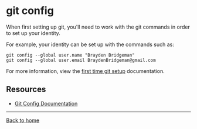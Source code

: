 # git config

When first setting up git, you'll need to work with the git commands in order to set up your identity.

For example, your identity can be set up with the commands such as:
```
git config --global user.name "Brayden Bridgeman"
git config --global user.email BraydenBridgeman@gmail.com
```
For more information, view the [first time git setup](https://git-scm.com/book/en/v2/Getting-Started-First-Time-Git-Setup) documentation.
## Resources
- [Git Config Documentation](https://git-scm.com/docs/git-config)
---
[Back to home](../README.md)